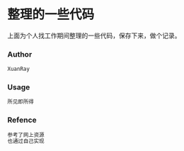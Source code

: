 # 整理的一些代码

上面为个人找工作期间整理的一些代码，保存下来，做个记录。

### Author

```c
XuanRay
```

### Usage

```c
所见即所得
```

### Refence

```c
参考了网上资源
也通过自己实现
```






